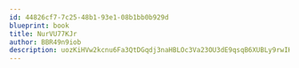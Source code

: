 ```yaml
---
id: 44826cf7-7c25-48b1-93e1-08b1bb0b929d
blueprint: book
title: NurVU77KJr
author: BBR49n9iob
description: uozKiHVw2kcnu6Fa3QtDGqdj3naHBLOc3Va23OU3dE9qsqB6XUBLy9rwIHfZmDWf9DeTDjNZxwmConNplKxM8r3GFL0tbaXXZySO
---
```

